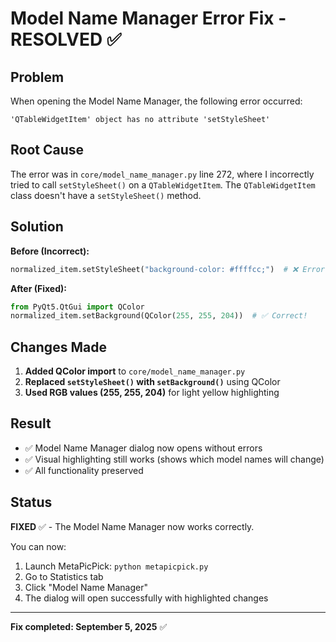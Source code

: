 # Model Name Manager Error Fix - RESOLVED ✅

## Problem
When opening the Model Name Manager, the following error occurred:
```
'QTableWidgetItem' object has no attribute 'setStyleSheet'
```

## Root Cause
The error was in `core/model_name_manager.py` line 272, where I incorrectly tried to call `setStyleSheet()` on a `QTableWidgetItem`. The `QTableWidgetItem` class doesn't have a `setStyleSheet()` method.

## Solution
**Before (Incorrect):**
```python
normalized_item.setStyleSheet("background-color: #ffffcc;")  # ❌ Error!
```

**After (Fixed):**
```python
from PyQt5.QtGui import QColor
normalized_item.setBackground(QColor(255, 255, 204))  # ✅ Correct!
```

## Changes Made
1. **Added QColor import** to `core/model_name_manager.py`
2. **Replaced `setStyleSheet()` with `setBackground()`** using QColor
3. **Used RGB values (255, 255, 204)** for light yellow highlighting

## Result
- ✅ Model Name Manager dialog now opens without errors
- ✅ Visual highlighting still works (shows which model names will change)
- ✅ All functionality preserved

## Status
**FIXED** ✅ - The Model Name Manager now works correctly.

You can now:
1. Launch MetaPicPick: `python metapicpick.py`
2. Go to Statistics tab
3. Click "Model Name Manager" 
4. The dialog will open successfully with highlighted changes

---
**Fix completed: September 5, 2025** ✅
